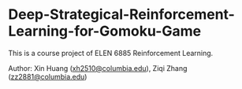 # Deep-Strategical-Reinforcement-Learning-for-Gomoku-Game

This is a course project of ELEN 6885 Reinforcement Learning.

Author: Xin Huang (xh2510@columbia.edu), Ziqi Zhang (zz2881@columbia.edu)
